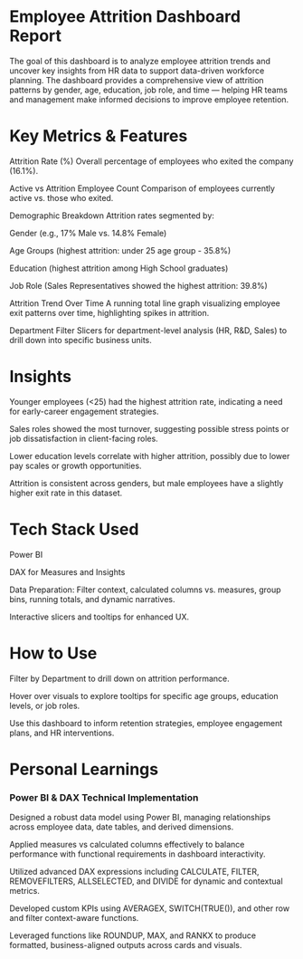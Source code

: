 # Employee Attrition Dashboard Report
The goal of this dashboard is to analyze employee attrition trends and uncover key insights from HR data to support data-driven workforce planning. The dashboard provides a comprehensive view of attrition patterns by gender, age, education, job role, and time — helping HR teams and management make informed decisions to improve employee retention.

# Key Metrics & Features
Attrition Rate (%)
Overall percentage of employees who exited the company (16.1%).

Active vs Attrition Employee Count
Comparison of employees currently active vs. those who exited.

Demographic Breakdown
Attrition rates segmented by:

Gender (e.g., 17% Male vs. 14.8% Female)

Age Groups (highest attrition: under 25 age group - 35.8%)

Education (highest attrition among High School graduates)

Job Role (Sales Representatives showed the highest attrition: 39.8%)

Attrition Trend Over Time
A running total line graph visualizing employee exit patterns over time, highlighting spikes in attrition.

Department Filter
Slicers for department-level analysis (HR, R&D, Sales) to drill down into specific business units.

# Insights
Younger employees (<25) had the highest attrition rate, indicating a need for early-career engagement strategies.

Sales roles showed the most turnover, suggesting possible stress points or job dissatisfaction in client-facing roles.

Lower education levels correlate with higher attrition, possibly due to lower pay scales or growth opportunities.

Attrition is consistent across genders, but male employees have a slightly higher exit rate in this dataset.

# Tech Stack Used
Power BI

DAX for Measures and Insights

Data Preparation: Filter context, calculated columns vs. measures, group bins, running totals, and dynamic narratives.

Interactive slicers and tooltips for enhanced UX.

# How to Use
Filter by Department to drill down on attrition performance.

Hover over visuals to explore tooltips for specific age groups, education levels, or job roles.

Use this dashboard to inform retention strategies, employee engagement plans, and HR interventions.


# Personal Learnings

### Power BI & DAX Technical Implementation
Designed a robust data model using Power BI, managing relationships across employee data, date tables, and derived dimensions.

Applied measures vs calculated columns effectively to balance performance with functional requirements in dashboard interactivity.

Utilized advanced DAX expressions including CALCULATE, FILTER, REMOVEFILTERS, ALLSELECTED, and DIVIDE for dynamic and contextual metrics.

Developed custom KPIs using AVERAGEX, SWITCH(TRUE()), and other row and filter context-aware functions.

Leveraged functions like ROUNDUP, MAX, and RANKX to produce formatted, business-aligned outputs across cards and visuals.

